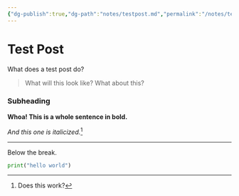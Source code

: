 ```yaml
---
{"dg-publish":true,"dg-path":"notes/testpost.md","permalink":"/notes/testpost/","title":"Test Post","tags":["notes"],"created":"2024-12-22"}
---
```


# Test Post

What does a test post do?
>What will this look like?
>What about this?

### Subheading

**Whoa! This is a whole sentence in bold.**

*And this one is italicized.*[^1]

---

Below the break.

```python
print("hello world")
```

[^1]: Does this work?

